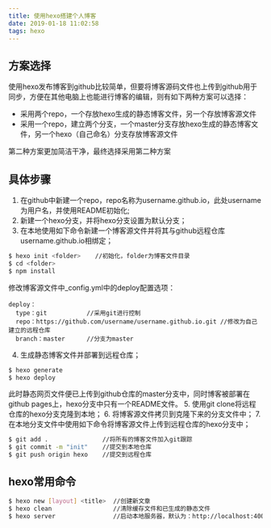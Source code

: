 ```yaml
---
title: 使用hexo搭建个人博客
date: 2019-01-18 11:02:58
tags: hexo
---
```

## 方案选择
使用hexo发布博客到github比较简单，但要将博客源码文件也上传到github用于同步，方便在其他电脑上也能进行博客的编辑，则有如下两种方案可以选择：
- 采用两个repo，一个存放hexo生成的静态博客文件，另一个存放博客源文件
- 采用一个repo，建立两个分支，一个master分支存放hexo生成的静态博客文件，另一个hexo（自己命名）分支存放博客源文件

第二种方案更加简洁干净，最终选择采用第二种方案
## 具体步骤
1. 在github中新建一个repo，repo名称为username.github.io，此处username为用户名，并使用README初始化;
2. 新建一个hexo分支，并将hexo分支设置为默认分支；
3. 在本地使用如下命令新建一个博客源文件并将其与github远程仓库username.github.io相绑定；

```bash
$ hexo init <folder>    //初始化，folder为博客文件目录
$ cd <folder>
$ npm install 
```
修改博客源文件中_config.yml中的deploy配置选项：
```
deploy：
  type：git           //采用git进行控制
  repo：https://github.com/username/username.github.io.git //修改为自己建立的远程仓库
  branch：master      //分支为master
```
4. 生成静态博客文件并部署到远程仓库；

```bash
$ hexo generate
$ hexo deploy 
```
此时静态网页文件便已上传到github仓库的master分支中，同时博客被部署在github pages上，hexo分支中只有一个README文件。
5. 使用git clone将远程仓库的hexo分支克隆到本地；
6. 将博客源文件拷贝到克隆下来的分支文件中；
7. 在本地分支文件中使用如下命令将博客源文件上传到远程仓库的hexo分支中；

```bash
$ git add .               //将所有的博客文件加入git跟踪
$ git commit -m "init"    //提交到本地仓库
$ git push origin hexo    //提交到远程仓库 
```
## hexo常用命令
```bash
$ hexo new [layout] <title>  //创建新文章
$ hexo clean                 //清除缓存文件和已生成的静态文件
$ hexo server                //启动本地服务器，默认为：http://localhost:4000/
```
